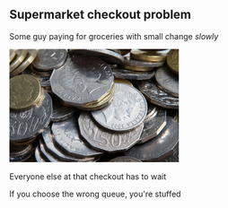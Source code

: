 ## Supermarket checkout problem ##
Some guy paying for groceries with small change *slowly*

<div class="center">
<img src="images/small_change.jpg" style="width:60%"/>
</div>

Everyone else at that checkout has to wait

If you choose the wrong queue, you're stuffed
